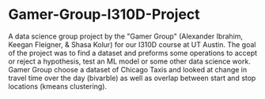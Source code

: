 # Gamer-Group-I310D-Project
A data science group project by the "Gamer Group" (Alexander Ibrahim, Keegan Fleigner, & Shasa Kolur) for our I310D course at UT Austin. The goal of the project was to find a dataset and preforms some operations to accept or reject a hypothesis, test an ML model or some other data science work. Gamer Group choose a dataset of Chicago Taxis and looked at change in travel time over the day (bivarble) as well as overlap between start and stop locations (kmeans clustering). 



